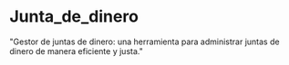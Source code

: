 # Junta_de_dinero
"Gestor de juntas de dinero: una herramienta para administrar juntas de dinero de manera eficiente y justa."
